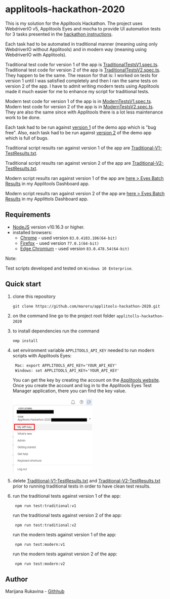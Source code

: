 # applitools-hackathon-2020

This is my solution for the Applitools Hackathon. The project uses WebdriverIO v5, Applitools Eyes and mocha to provide UI automation tests for 3 tasks presented in the [hackathon instructions](https://applitools.com/cross-browser-testing-hackathon-v20-1-instructions/).

Each task had to be automated in traditional manner (meaning using only WebdriverIO without Applitools) and in modern way (meaning using WebdriverIO with Applitools). 

Traditional test code for version 1 of the app is [TraditionalTestsV1.spec.ts](./test/TraditionalTestsV1.spec.ts). Traditional test code for version 2 of the app is [TraditionalTestsV2.spec.ts](/test/TraditionalTestsV2.spec.ts). 
They happen to be the same. 
The reason for that is: I worked on tests for version 1  until I was satisfied completely and then I ran the same tests on version 2 of the app. I have to admit writing modern tests using Applitools made it much easier for me to enhance my script for traditional tests. 

Modern test code for version 1 of the app is in [ModernTestsV1.spec.ts](/test/ModernTestsV1.spec.ts). Modern test code for version 2 of the app is in [ModernTestsV2.spec.ts](/test/ModernTestsV2.spec.ts). They are also the same since with Applitools there is a lot less maintenance work to be done.

Each task had to be run against [version 1](https://demo.applitools.com/gridHackathonV1.html) of the demo app which is "bug free". Also, each task had to be run against [version 2](https://demo.applitools.com/gridHackathonV2.html) of the demo app which is full of bugs. 

Traditional script results ran against version 1 of the app are [Traditional-V1-TestResults.txt](/Traditional-V1-TestResults.txt).

Traditional script results ran against version 2 of the app are [Traditional-V2-TestResults.txt](/Traditional-V2-TestResults.txt).  

Modern script results ran against version 1 of the app are [here > Eyes Batch Results](https://eyes.applitools.com/app/test-results/00000251809542730847) in my Applitools Dashboard app.

Modern script results ran against version 2 of the app are [here > Eyes Batch Results](https://eyes.applitools.com/app/test-results/00000251809542431441) in my Applittols Dashboard app.

## Requirements

- [NodeJS](https://nodejs.org/en/) version v10.16.3 or higher.
- installed browsers:
  - [Chrome](https://www.google.com/chrome/) - used version `83.0.4103.106(64-bit)`
  - [Firefox](https://www.mozilla.org/en-US/firefox/new/) - used version `77.0.1(64-bit)`
  - [Edge Chromium](https://www.microsoft.com/en-us/edge) - used version `83.0.478.54(64-bit)`

Note: 

Test scripts developed and tested on `Windows 10 Enterprise`.

## Quick start

1. clone this repository

       git clone https://github.com/mareru/applitools-hackathon-2020.git
2. on the command line go to the project root folder `applitolls-hackathon-2020`
3. to install dependencies run the command

       nmp install
4. set environment variable `APPLITOOLS_API_KEY` needed to run modern scripts with Applitools Eyes:

        Mac: export APPLITOOLS_API_KEY='YOUR_API_KEY'
        Windows: set APPLITOOLS_API_KEY='YOUR_API_KEY'
   You can get the key by creating the account on the [Applitools website](https://applitools.com/users/register).  
   Once you create the account and log in to the Applitools Eyes Test Manager application, there you can find the key value. 
   
   ![API_KEY](src/resources/images/API_KEY_APPLITOOLS.png)
5. delete [Traditional-V1-TestResults.txt](/Traditional-V1-TestResults.txt) and [Traditional-V2-TestResults.txt](/Traditional-V2-TestResults.txt) 
   prior to running traditional tests in order to have clean test results.
6. run the traditional tests against version 1 of the app:

        npm run test:traditional:v1
   run the traditional tests against version 2 of the app:
   
        npm run test:traditional:v2
   run the modern tests against version 1 of the app:
   
        npm run test:modern:v1
   run the modern tests against version 2 of the app:
   
        npm run test:modern:v2

## Author

Marijana Rukavina - [Githhub](https://github.com/mareru)




